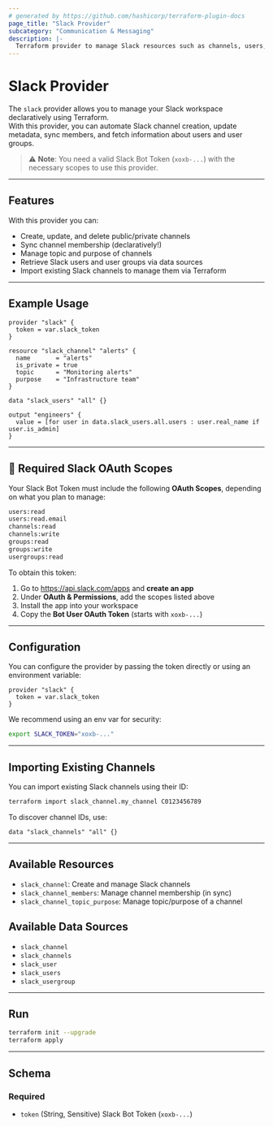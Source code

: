```yaml
---
# generated by https://github.com/hashicorp/terraform-plugin-docs
page_title: "Slack Provider"
subcategory: "Communication & Messaging"
description: |-
  Terraform provider to manage Slack resources such as channels, users, and user groups.
---
```


# Slack Provider

The `slack` provider allows you to manage your Slack workspace declaratively using Terraform.  
With this provider, you can automate Slack channel creation, update metadata, sync members, and fetch information about users and user groups.

> ⚠️ **Note**: You need a valid Slack Bot Token (`xoxb-...`) with the necessary scopes to use this provider.

---

## Features

With this provider you can:

- Create, update, and delete public/private channels
- Sync channel membership (declaratively!)
- Manage topic and purpose of channels
- Retrieve Slack users and user groups via data sources
- Import existing Slack channels to manage them via Terraform

---

## Example Usage

```hcl
provider "slack" {
  token = var.slack_token
}

resource "slack_channel" "alerts" {
  name       = "alerts"
  is_private = true
  topic      = "Monitoring alerts"
  purpose    = "Infrastructure team"
}

data "slack_users" "all" {}

output "engineers" {
  value = [for user in data.slack_users.all.users : user.real_name if user.is_admin]
}
```

---

## 🔐 Required Slack OAuth Scopes

Your Slack Bot Token must include the following **OAuth Scopes**, depending on what you plan to manage:

```txt
users:read
users:read.email
channels:read
channels:write
groups:read
groups:write
usergroups:read
```

To obtain this token:

1. Go to https://api.slack.com/apps and **create an app**
2. Under **OAuth & Permissions**, add the scopes listed above
3. Install the app into your workspace
4. Copy the **Bot User OAuth Token** (starts with `xoxb-...`)

---

## Configuration

You can configure the provider by passing the token directly or using an environment variable:

```hcl
provider "slack" {
  token = var.slack_token
}
```

We recommend using an env var for security:

```bash
export SLACK_TOKEN="xoxb-..."
```

---

## Importing Existing Channels

You can import existing Slack channels using their ID:

```bash
terraform import slack_channel.my_channel C0123456789
```

To discover channel IDs, use:

```hcl
data "slack_channels" "all" {}
```

---

## Available Resources

- `slack_channel`: Create and manage Slack channels
- `slack_channel_members`: Manage channel membership (in sync)
- `slack_channel_topic_purpose`: Manage topic/purpose of a channel

## Available Data Sources

- `slack_channel`
- `slack_channels`
- `slack_user`
- `slack_users`
- `slack_usergroup`

---

## Run


```bash
terraform init --upgrade
terraform apply
```

---

<!-- schema generated by tfplugindocs -->
## Schema

### Required

- `token` (String, Sensitive) Slack Bot Token (`xoxb-...`)

